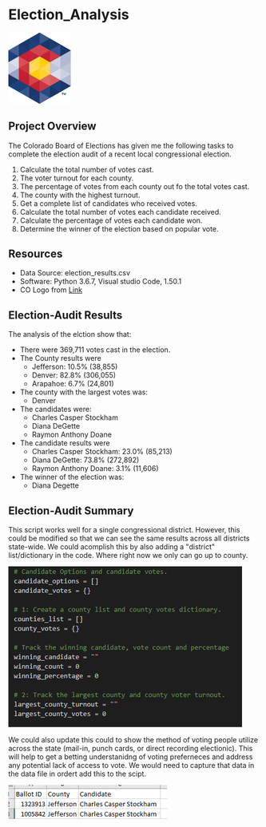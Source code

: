 # Election_Analysis

<img src="https://github.com/roy-mojica/Election_Analysis/blob/main/Resources/CO_Sec_of_State_logo.png" heigth="125" width="125">

## Project Overview

The Colorado Board of Elections has given me the following tasks to complete the election audit of a recent local congressional election.

1. Calculate the total number of votes cast.
2. The voter turnout for each county.
3. The percentage of votes from each county out fo the total votes cast.
4. The county with the highest turnout. 
5. Get a complete list of candidates who received votes.
6. Calculate the total number of votes each candidate received. 
7. Calculate the percentage of votes each candidate won.
8. Determine the winner of the election based on popular vote. 

## Resources

- Data Source: election_results.csv
- Software: Python 3.6.7, Visual studio Code, 1.50.1
- CO Logo from [Link](https://www.google.com/url?sa=i&url=https%3A%2F%2Fbrady.jeffcopublicschools.org%2Fnews%2Fnews%2Fcolorado_voter_registration_information&psig=AOvVaw3TiraYJ1tsTYOnhQbvOEQ0&ust=1602976581361000&source=images&cd=vfe&ved=0CAIQjRxqFwoTCICJwqKfuuwCFQAAAAAdAAAAABAD)

## Election-Audit Results

The analysis of the elction show that:

- There were 369,711 votes cast in the election. 
- The County results were
  - Jefferson: 10.5% (38,855)
  - Denver: 82.8% (306,055)
  - Arapahoe: 6.7% (24,801)
- The county with the largest votes was:
  - Denver
- The candidates were:
  - Charles Casper Stockham
  - Diana DeGette
  - Raymon Anthony Doane
- The candidate results were 
  - Charles Casper Stockham: 23.0% (85,213)
  - Diana DeGette: 73.8% (272,892)
  - Raymon Anthony Doane: 3.1% (11,606)
- The winner of the election was:
  - Diana Degette
 
## Election-Audit Summary

This script works well for a single congressional district. However, this could be modified so that we can see the same results across all districts state-wide. We could acomplish this by also adding a "district" list/dictionary in the code. Where right now we only can go up to county. 

<img src="https://github.com/roy-mojica/Election_Analysis/blob/main/Resources/Election_capture.PNG">

We could also update this could to show the method of voting people utilize across the state (mail-in, punch cards, or direct recording electionic). This will help to get a betting understanidng of voting preferneces and address any potential lack of access to vote. We would need to capture that data in the data file in ordert add this to the scipt. 

<img src="https://github.com/roy-mojica/Election_Analysis/blob/main/Resources/data_capture.PNG">

